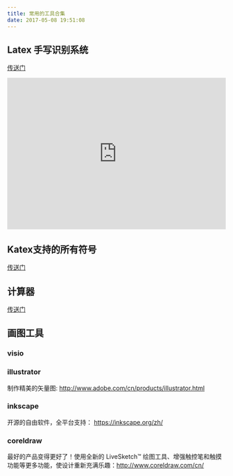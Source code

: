 ```yaml
---
title: 常用的工具合集
date: 2017-05-08 19:51:08
---
```


## Latex 手写识别系统
[传送门](http://detexify.kirelabs.org/classify.html)
<iframe frameborder="no" border="0" marginwidth="0" marginheight="0" width=100% height=350 src="http://detexify.kirelabs.org/classify.html"></iframe>

## Katex支持的所有符号
[传送门](https://github.com/Khan/KaTeX/wiki/Function-Support-in-KaTeX)
## 计算器
[传送门](http://www.zxjsq.net/)

## 画图工具

### visio

### illustrator
制作精美的矢量图:
http://www.adobe.com/cn/products/illustrator.html

### inkscape
开源的自由软件，全平台支持：
https://inkscape.org/zh/

### coreldraw
最好的产品变得更好了！使用全新的 LiveSketch™ 绘图工具、增强触控笔和触摸功能等更多功能，使设计重新充满乐趣：http://www.coreldraw.com/cn/
